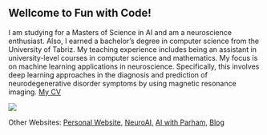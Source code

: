 <h2>Wellcome to Fun with Code!</h2>
<p>
I am studying for a Masters of Science in AI and am a neuroscience enthusiast. Also, I earned a bachelor’s degree in computer science from the University of Tabriz. My teaching experience includes being an assistant in university-level courses in computer science and mathematics.
My focus is on machine learning applications in neuroscience. Specifically, this involves deep learning approaches in the diagnosis and prediction of neurodegenerative disorder symptoms by using magnetic resonance imaging. 
<a href="https://github.com/ParhamHasani/ParhamHasani.github.io/raw/main/Parham%20Hasani-CV-edited%20Feb%2016%202022.pdf">My CV</a>
</p>
<img src="https://i.pinimg.com/originals/bc/b3/02/bcb302b88b0850b4f1f617007b45e518.jpg">

Other Websites:
<a href="https://parhamhasani.wixsite.com/aboutme" class="button">Personal Website,</a>
<a href="https://sites.google.com/view/neuroai" class="button">NeuroAI,</a>
<a href="https://parhamhasani.wordpress.com" class="button">AI with Parham,</a>
<a href="https://parhamnotes.blogspot.com" class="button">Blog</a>
